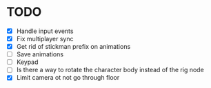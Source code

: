 # TODO

- [x] Handle input events
- [x] Fix multiplayer sync
- [x] Get rid of stickman prefix on animations
- [ ] Save animations
- [ ] Keypad
- [ ] Is there a way to rotate the character body instead of the rig node
- [x] Limit camera ot not go through floor
